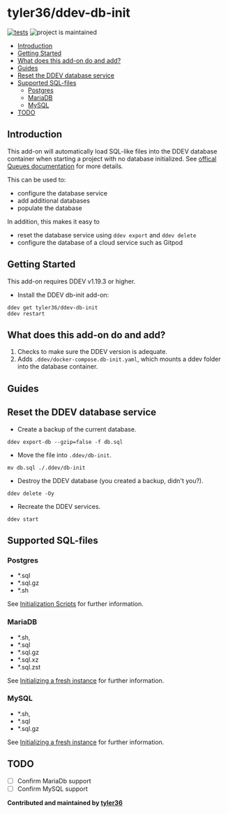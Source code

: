 # tyler36/ddev-db-init <!-- omit in toc -->

[![tests](https://github.com/tyler36/ddev-db-init/actions/workflows/tests.yml/badge.svg)](https://github.com/tyler36/ddev-db-init/actions/workflows/tests.yml) ![project is maintained](https://img.shields.io/maintenance/yes/2026.svg)

- [Introduction](#introduction)
- [Getting Started](#getting-started)
- [What does this add-on do and add?](#what-does-this-add-on-do-and-add)
- [Guides](#guides)
- [Reset the DDEV database service](#reset-the-ddev-database-service)
- [Supported SQL-files](#supported-sql-files)
  - [Postgres](#postgres)
  - [MariaDB](#mariadb)
  - [MySQL](#mysql)
- [TODO](#todo)

## Introduction

This add-on will automatically load SQL-like files into the DDEV database container when starting a project with no database initialized. See [offical Queues documentation](https://laravel.com/docs/9.x/queues) for more details.

This can be used to:

- configure the database service
- add additional databases
- populate the database

In addition, this makes it easy to

- reset the database service using `ddev export` and `ddev delete`
- configure the database of a cloud service such as Gitpod

## Getting Started

This add-on requires DDEV v1.19.3 or higher.

- Install the DDEV db-init add-on:

```shell
ddev get tyler36/ddev-db-init
ddev restart
```

## What does this add-on do and add?

1. Checks to make sure the DDEV version is adequate.
2. Adds `.ddev/docker-compose.db-init.yaml`, which mounts a ddev folder into the database container.

## Guides

## Reset the DDEV database service

- Create a backup of the current database.

```shell
ddev export-db --gzip=false -f db.sql
```

- Move the file into `.ddev/db-init`.

```shell
mv db.sql ./.ddev/db-init
```

- Destroy the DDEV database (you created a backup, didn't you?).

```shell
ddev delete -Oy
```

- Recreate the DDEV services.

```shell
ddev start
```

## Supported SQL-files

### Postgres

- *.sql
- *.sql.gz
- *.sh

See [Initialization Scripts](https://hub.docker.com/_/postgres) for further information.

### MariaDB

- *.sh,
- *.sql
- *.sql.gz
- *.sql.xz
- *.sql.zst

See [Initializing a fresh instance](https://hub.docker.com/_/mariadb) for further information.

### MySQL

- *.sh,
- *.sql
- *.sql.gz

See [Initializing a fresh instance](https://hub.docker.com/_/mysql) for further information.

## TODO

- [ ] Confirm MariaDb support
- [ ] Confirm MySQL support

**Contributed and maintained by [tyler36](https://github.com/tyler36)**

